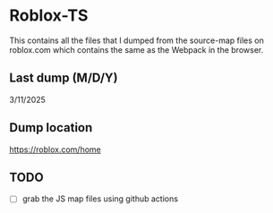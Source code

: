 # Roblox-TS
This contains all the files that I dumped from the source-map files on roblox.com which contains the same as the Webpack in the browser.

## Last dump (M/D/Y)
3/11/2025

## Dump location
https://roblox.com/home

## TODO
- [ ] grab the JS map files using github actions